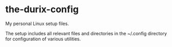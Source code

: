 # the-durix-config

My personal Linux setup files.

The setup includes all relevant files and directories in the ~/.config directory for configuration of various utilities.
